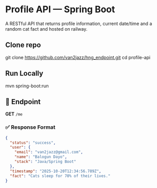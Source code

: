 # Profile API — Spring Boot

A  RESTful API that returns profile information, current date/time and a random cat fact and hosted on railway. 

## Clone repo
git clone https://github.com/van2jazz/hng_endpoint.git
cd profile-api

## Run Locally
mvn spring-boot:run

## 🚀 Endpoint
**GET** `/me`

### ✅ Response Format
```json
{
  "status": "success",
  "user": {
    "email": "van2jazz@gmail.com",
    "name": "Balogun Dayo",
    "stack": "Java/Spring Boot"
  },
  "timestamp": "2025-10-20T12:34:56.789Z",
  "fact": "Cats sleep for 70% of their lives."
}



